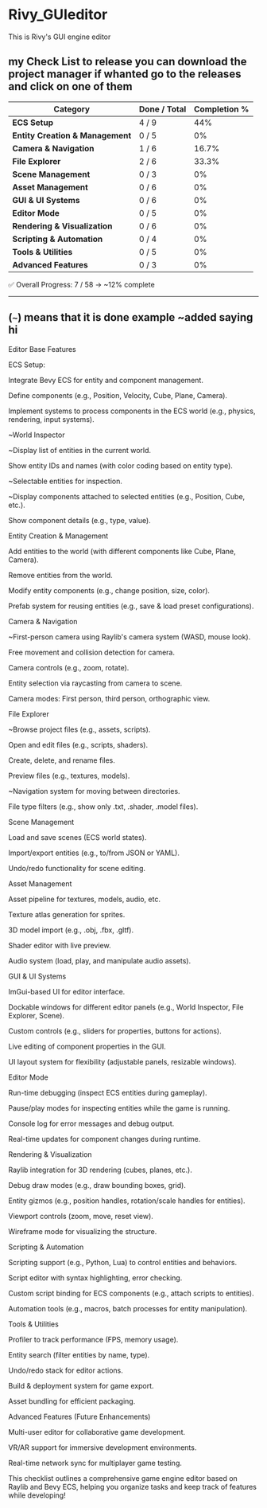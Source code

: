 # Rivy_GUIeditor
This is Rivy's GUI engine editor 

my Check List to release you can download the project manager if whanted go to the releases and click on one of them
---

| **Category**                     | **Done / Total** | **Completion %** |
| -------------------------------- | ---------------- | ---------------- |
| **ECS Setup**                    | 4 / 9            | 44%              |
| **Entity Creation & Management** | 0 / 5            | 0%               |
| **Camera & Navigation**          | 1 / 6            | 16.7%            |
| **File Explorer**                | 2 / 6            | 33.3%            |
| **Scene Management**             | 0 / 3            | 0%               |
| **Asset Management**             | 0 / 6            | 0%               |
| **GUI & UI Systems**             | 0 / 6            | 0%               |
| **Editor Mode**                  | 0 / 5            | 0%               |
| **Rendering & Visualization**    | 0 / 6            | 0%               |
| **Scripting & Automation**       | 0 / 4            | 0%               |
| **Tools & Utilities**            | 0 / 5            | 0%               |
| **Advanced Features**            | 0 / 3            | 0%               |


✅ Overall Progress: 7 / 58 → ~12% complete

---
(` ~ `) means that it is done example ~added saying hi 
---
Editor Base Features

ECS Setup:

Integrate Bevy ECS for entity and component management.

Define components (e.g., Position, Velocity, Cube, Plane, Camera).

Implement systems to process components in the ECS world (e.g., physics, rendering, input systems).

~World Inspector

~Display list of entities in the current world.

Show entity IDs and names (with color coding based on entity type).

~Selectable entities for inspection.

~Display components attached to selected entities (e.g., Position, Cube, etc.).

Show component details (e.g., type, value).

Entity Creation & Management

Add entities to the world (with different components like Cube, Plane, Camera).

Remove entities from the world.

Modify entity components (e.g., change position, size, color).

Prefab system for reusing entities (e.g., save & load preset configurations).

Camera & Navigation

~First-person camera using Raylib's camera system (WASD, mouse look).

Free movement and collision detection for camera.

Camera controls (e.g., zoom, rotate).

Entity selection via raycasting from camera to scene.

Camera modes: First person, third person, orthographic view.

File Explorer

~Browse project files (e.g., assets, scripts).

Open and edit files (e.g., scripts, shaders).

Create, delete, and rename files.

Preview files (e.g., textures, models).

~Navigation system for moving between directories.

File type filters (e.g., show only .txt, .shader, .model files).

Scene Management

Load and save scenes (ECS world states).

Import/export entities (e.g., to/from JSON or YAML).

Undo/redo functionality for scene editing.

Asset Management

Asset pipeline for textures, models, audio, etc.

Texture atlas generation for sprites.

3D model import (e.g., .obj, .fbx, .gltf).

Shader editor with live preview.

Audio system (load, play, and manipulate audio assets).

GUI & UI Systems

ImGui-based UI for editor interface.

Dockable windows for different editor panels (e.g., World Inspector, File Explorer, Scene).

Custom controls (e.g., sliders for properties, buttons for actions).

Live editing of component properties in the GUI.

UI layout system for flexibility (adjustable panels, resizable windows).

Editor Mode

Run-time debugging (inspect ECS entities during gameplay).

Pause/play modes for inspecting entities while the game is running.

Console log for error messages and debug output.

Real-time updates for component changes during runtime.

Rendering & Visualization

Raylib integration for 3D rendering (cubes, planes, etc.).

Debug draw modes (e.g., draw bounding boxes, grid).

Entity gizmos (e.g., position handles, rotation/scale handles for entities).

Viewport controls (zoom, move, reset view).

Wireframe mode for visualizing the structure.

Scripting & Automation

Scripting support (e.g., Python, Lua) to control entities and behaviors.

Script editor with syntax highlighting, error checking.

Custom script binding for ECS components (e.g., attach scripts to entities).

Automation tools (e.g., macros, batch processes for entity manipulation).

Tools & Utilities

Profiler to track performance (FPS, memory usage).

Entity search (filter entities by name, type).

Undo/redo stack for editor actions.

Build & deployment system for game export.

Asset bundling for efficient packaging.

Advanced Features (Future Enhancements)

Multi-user editor for collaborative game development.

VR/AR support for immersive development environments.

Real-time network sync for multiplayer game testing.

This checklist outlines a comprehensive game engine editor based on Raylib and Bevy ECS, helping you organize tasks and keep track of features while developing!
